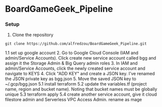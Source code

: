 # BoardGameGeek_Pipeline

###  Setup

1. Clone the repository
``` terminal
git clone https://github.com/alfredzou/BoardGameGeek_Pipeline.git
```
1.1 set up google account
2. Go to Google Cloud Console (IAM and admin/Service Accounts). Click create new service account called bgg and assign it the Storage Admin & Big Query admin roles
3. In IAM and admin/Service Accounts, click the newly created service account and navigate to KEYS
4. Click "ADD KEY" and create a JSON key. I've renamed the JSON private key as bgg.json
5. Move the saved JSON key to ~/.gcp/bgg.json
5.1 install terraform
5.2 update the variables.tf (project name, region and bucket name). Noting that bucket names must be globally unique
5.3 terraform apply
5.4 create another service account, give it cloud filestore admin and Serverless VPC Access Admin. rename as mage